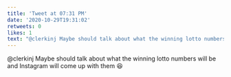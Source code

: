```yaml
---
title: 'Tweet at 07:31 PM'
date: '2020-10-29T19:31:02'
retweets: 0
likes: 1
text: "@clerkinj Maybe should talk about what the winning lotto numbers will be and Instagram will come up with them 😆"
---
```

@clerkinj Maybe should talk about what the winning lotto numbers will be and Instagram will come up with them 😆